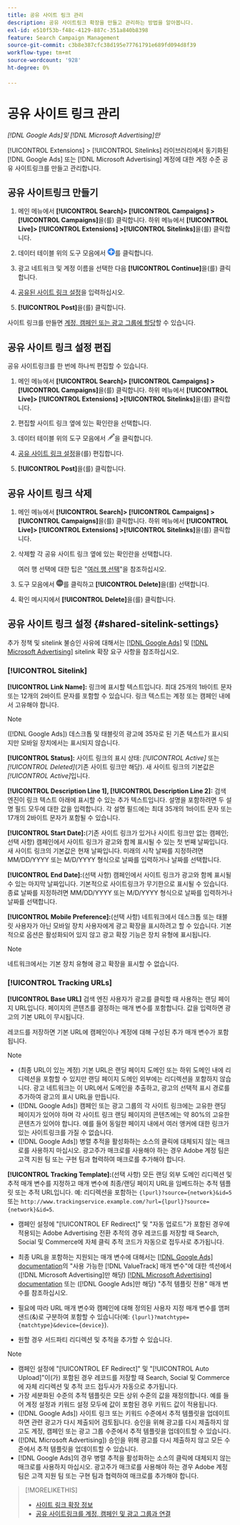 ```yaml
---
title: 공유 사이트 링크 관리
description: 공유 사이트링크 확장을 만들고 관리하는 방법을 알아봅니다.
exl-id: e510f53b-f48c-4129-887c-351a840b8398
feature: Search Campaign Management
source-git-commit: c3b8e387cfc38d195e77761791e689fd094d8f39
workflow-type: tm+mt
source-wordcount: '928'
ht-degree: 0%

---
```


# 공유 사이트 링크 관리

*[!DNL Google Ads]및 [!DNL Microsoft Advertising]만*

[!UICONTROL Extensions] > [!UICONTROL Sitelinks] 라이브러리에서 동기화된 [!DNL Google Ads] 또는 [!DNL Microsoft Advertising] 계정에 대한 계정 수준 공유 사이트링크를 만들고 관리합니다.

## 공유 사이트링크 만들기

1. 메인 메뉴에서 **[!UICONTROL Search]> [!UICONTROL Campaigns] >[!UICONTROL Campaigns]**&#x200B;을(를) 클릭합니다. 하위 메뉴에서 **[!UICONTROL Live]> [!UICONTROL Extensions] >[!UICONTROL Sitelinks]**&#x200B;을(를) 클릭합니다.

1. 데이터 테이블 위의 도구 모음에서 ![만들기](/help/search-social-commerce/assets/add.png "만들기")를 클릭합니다.

1. 광고 네트워크 및 계정 이름을 선택한 다음 **[!UICONTROL Continue]**&#x200B;을(를) 클릭합니다.

1. [공유된 사이트 링크 설정](#shared-sitelink-settings)을 입력하십시오.

1. **[!UICONTROL Post]**&#x200B;을(를) 클릭합니다.

사이트 링크를 만들면 [계정, 캠페인 또는 광고 그룹에 할당](sitelink-extension-associate.md)할 수 있습니다.

## 공유 사이트 링크 설정 편집

공유 사이트링크를 한 번에 하나씩 편집할 수 있습니다.

1. 메인 메뉴에서 **[!UICONTROL Search]> [!UICONTROL Campaigns] >[!UICONTROL Campaigns]**&#x200B;을(를) 클릭합니다. 하위 메뉴에서 **[!UICONTROL Live]> [!UICONTROL Extensions] >[!UICONTROL Sitelinks]**&#x200B;을(를) 클릭합니다.

1. 편집할 사이트 링크 옆에 있는 확인란을 선택합니다.

1. 데이터 테이블 위의 도구 모음에서 ![편집](/help/search-social-commerce/assets/edit.png "편집")을 클릭합니다.

1. [공유 사이트 링크 설정](#shared-sitelink-settings)을(를) 편집합니다.

1. **[!UICONTROL Post]**&#x200B;을(를) 클릭합니다.

## 공유 사이트 링크 삭제

1. 메인 메뉴에서 **[!UICONTROL Search]> [!UICONTROL Campaigns] >[!UICONTROL Campaigns]**&#x200B;을(를) 클릭합니다. 하위 메뉴에서 **[!UICONTROL Live]> [!UICONTROL Extensions] >[!UICONTROL Sitelinks]**&#x200B;을(를) 클릭합니다.

1. 삭제할 각 공유 사이트 링크 옆에 있는 확인란을 선택합니다.

   여러 행 선택에 대한 팁은 &quot;[여러 행 선택](/help/search-social-commerce/common-tasks/navigation-editing-selection/multiple-rows-select.md)&quot;을 참조하십시오.

1. 도구 모음에서 ![자세히](/help/search-social-commerce/assets/more.png "자세히")를 클릭하고 **[!UICONTROL Delete]**&#x200B;을(를) 선택합니다.

1. 확인 메시지에서 **[!UICONTROL Delete]**&#x200B;을(를) 클릭합니다.

## 공유 사이트 링크 설정 {#shared-sitelink-settings}

추가 정책 및 sitelink 불승인 사유에 대해서는 [[!DNL Google Ads]](https://support.google.com/adspolicy/answer/1054210) 및 [[!DNL Microsoft Advertising]](https://help.ads.microsoft.com/#apex/ads/en/ext60206) sitelink 확장 요구 사항을 참조하십시오.

### [!UICONTROL Sitelink]

**[!UICONTROL Link Name]:** 링크에 표시할 텍스트입니다. 최대 25개의 1바이트 문자 또는 12개의 2바이트 문자를 포함할 수 있습니다. 링크 텍스트는 계정 또는 캠페인 내에서 고유해야 합니다.

>[!NOTE]
>
>([!DNL Google Ads]) 데스크톱 및 태블릿의 광고에 35자로 된 기존 텍스트가 표시되지만 모바일 장치에서는 표시되지 않습니다.

**[!UICONTROL Status]:** 사이트 링크의 표시 상태: *[!UICONTROL Active]* 또는 *[!UICONTROL Deleted]*(기존 사이트 링크만 해당). 새 사이트 링크의 기본값은 *[!UICONTROL Active]*&#x200B;입니다.

**[!UICONTROL Description Line 1], [!UICONTROL Description Line 2]:** 검색 엔진이 링크 텍스트 아래에 표시할 수 있는 추가 텍스트입니다. 설명을 포함하려면 두 설명 필드 모두에 대한 값을 입력합니다. 각 설명 필드에는 최대 35개의 1바이트 문자 또는 17개의 2바이트 문자가 포함될 수 있습니다.

**[!UICONTROL Start Date]:**(기존 사이트 링크가 있거나 사이트 링크만 없는 캠페인; 선택 사항) 캠페인에서 사이트 링크가 광고와 함께 표시될 수 있는 첫 번째 날짜입니다. 새 사이트 링크의 기본값은 현재 날짜입니다. 미래의 시작 날짜를 지정하려면 MM/DD/YYYY 또는 M/D/YYYY 형식으로 날짜를 입력하거나   날짜를 선택합니다.

**[!UICONTROL End Date]:**(선택 사항) 캠페인에서 사이트 링크가 광고와 함께 표시될 수 있는 마지막 날짜입니다. 기본적으로 사이트링크가 무기한으로 표시될 수 있습니다. 종료 날짜를 지정하려면 MM/DD/YYYY 또는 M/D/YYYY 형식으로 날짜를 입력하거나   날짜를 선택합니다.

**[!UICONTROL Mobile Preference]:**(선택 사항) 네트워크에서 데스크톱 또는 태블릿 사용자가 아닌 모바일 장치 사용자에게 광고 확장을 표시하려고 할 수 있습니다. 기본적으로 옵션은 활성화되어 있지 않고 광고 확장 기능은 장치 유형에 표시됩니다.

>[!NOTE]
>
>네트워크에서는 기본 장치 유형에 광고 확장을 표시할 수 없습니다.

### [!UICONTROL Tracking URLs]

**[!UICONTROL Base URL]** 검색 엔진 사용자가 광고를 클릭할 때 사용하는 랜딩 페이지 URL입니다. 페이지의 콘텐츠를 결정하는 매개 변수를 포함합니다. 값을 입력하면 광고의 기본 URL이 무시됩니다.

레코드를 저장하면 기본 URL에 캠페인이나 계정에 대해 구성된 추가 매개 변수가 포함됩니다.

>[!NOTE]
>
>* (최종 URL이 있는 계정) 기본 URL은 랜딩 페이지 도메인 또는 하위 도메인 내에 리디렉션을 포함할 수 있지만 랜딩 페이지 도메인 외부에는 리디렉션을 포함하지 않습니다. 광고 네트워크는 이 URL에서 도메인을 추출하고, 광고의 선택적 표시 경로를 추가하여 광고의 표시 URL을 만듭니다.
>* ([!DNL Google Ads]) 캠페인 또는 광고 그룹의 각 사이트 링크에는 고유한 랜딩 페이지가 있어야 하며 각 사이트 링크 랜딩 페이지의 콘텐츠에는 약 80%의 고유한 콘텐츠가 있어야 합니다. 예를 들어 동일한 페이지 내에서 여러 앵커에 대한 링크가 있는 사이트링크를 가질 수 없습니다.
>* ([!DNL Google Ads]) 병렬 추적을 활성화하는 소스의 클릭에 대체되지 않는 매크로를 사용하지 마십시오. 광고주가 매크로를 사용해야 하는 경우 Adobe 계정 팀은 고객 지원 팀 또는 구현 팀과 협력하여 매크로를 추가해야 합니다.

**[!UICONTROL Tracking Template]:**(선택 사항) 모든 랜딩 외부 도메인 리디렉션 및 추적 매개 변수를 지정하고 매개 변수에 최종/랜딩 페이지 URL을 임베드하는 추적 템플릿 또는 추적 URL입니다. 예: 리디렉션을 포함하는 `{lpurl}?source={network}&id=5` 또는 `http://www.trackingservice.example.com/?url={lpurl}?source={network}&id=5`.

* 캠페인 설정에 &quot;[!UICONTROL EF Redirect]&quot; 및 &quot;자동 업로드&quot;가 포함된 경우에 적용되는 Adobe Advertising 전환 추적의 경우 레코드를 저장할 때 Search, Social 및 Commerce에 자체 클릭 추적 코드가 자동으로 접두사로 추가됩니다.

* 최종 URL을 포함하는 지원되는 매개 변수에 대해서는 [[!DNL Google Ads] documentation](https://support.google.com/google-ads/answer/6305348)의 &quot;사용 가능한 [!DNL ValueTrack] 매개 변수&quot;에 대한 섹션에서 ([!DNL Microsoft Advertising]만 해당) [[!DNL Microsoft Advertising] documentation](https://help.ads.microsoft.com/#apex/3/en/56799) 또는 ([!DNL Google Ads]만 해당) &quot;추적 템플릿 전용&quot; 매개 변수를 참조하십시오.

* 필요에 따라 URL 매개 변수와 캠페인에 대해 정의된 사용자 지정 매개 변수를 앰퍼샌드(&amp;)로 구분하여 포함할 수 있습니다(예: `{lpurl}?matchtype={matchtype}&device={device}`).

* 원할 경우 서드파티 리디렉션 및 추적을 추가할 수 있습니다.

>[!NOTE]
>
>* 캠페인 설정에 &quot;[!UICONTROL EF Redirect]&quot; 및 &quot;[!UICONTROL Auto Upload]&quot;이(가) 포함된 경우 레코드를 저장할 때 Search, Social 및 Commerce에 자체 리디렉션 및 추적 코드 접두사가 자동으로 추가됩니다.
>* 가장 세분화된 수준의 추적 템플릿은 모든 상위 수준의 값을 재정의합니다. 예를 들어 계정 설정과 키워드 설정 모두에 값이 포함된 경우 키워드 값이 적용됩니다.
>* ([!DNL Google Ads]) 사이트 링크 또는 키워드 수준에서 추적 템플릿을 업데이트하면 관련 광고가 다시 제출되어 검토됩니다. 승인을 위해 광고를 다시 제출하지 않고도 계정, 캠페인 또는 광고 그룹 수준에서 추적 템플릿을 업데이트할 수 있습니다.
>* ([!DNL Microsoft Advertising]) 승인을 위해 광고를 다시 제출하지 않고 모든 수준에서 추적 템플릿을 업데이트할 수 있습니다.
>* [!DNL Google Ads]의 경우 병렬 추적을 활성화하는 소스의 클릭에 대체되지 않는 매크로를 사용하지 마십시오. 광고주가 매크로를 사용해야 하는 경우 Adobe 계정 팀은 고객 지원 팀 또는 구현 팀과 협력하여 매크로를 추가해야 합니다.

>[!MORELIKETHIS]
>
>* [사이트 링크 확장 정보](sitelink-extension-about.md)
>* [공유 사이트링크를 계정, 캠페인 및 광고 그룹과 연결](sitelink-extension-associate.md)
